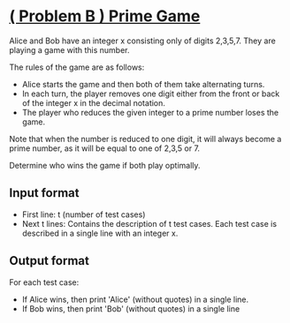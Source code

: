 # [( Problem B ) Prime Game][link]

Alice and Bob have an integer x consisting only of digits 2,3,5,7. They are playing a game with this number.

The rules of the game are as follows:

- Alice starts the game and then both of them take alternating turns.
- In each turn, the player removes one digit either from the front or back of the integer x in the decimal notation.
- The player who reduces the given integer to a prime number loses the game.

Note that when the number is reduced to one digit, it will always become a prime number, as it will be equal to one of 2,3,5 or 7.

Determine who wins the game if both play optimally.

## Input format

- First line: t (number of test cases)
- Next t lines: Contains the description of t test cases. Each test case is described in a single line with an integer x.

## Output format

For each test case:

- If Alice wins, then print 'Alice' (without quotes) in a single line.
- If Bob wins, then print 'Bob' (without quotes) in a single line

[link]: https://www.hackerearth.com/practice/algorithms/dynamic-programming/2-dimensional/practice-problems/algorithm/prime-game-1-2604365b/

